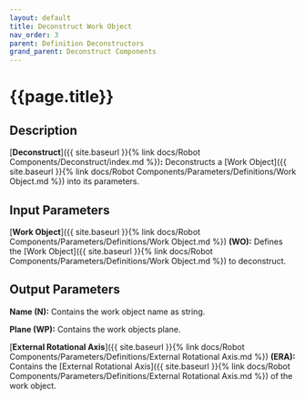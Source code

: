 ```yaml
---
layout: default
title: Deconstruct Work Object
nav_order: 3
parent: Definition Deconstructors
grand_parent: Deconstruct Components
---
```


# **{{page.title}}**

## **Description**

[**Deconstruct**]({{ site.baseurl }}{% link docs/Robot Components/Deconstruct/index.md %})**:** 
Deconstructs a [Work Object]({{ site.baseurl }}{% link docs/Robot Components/Parameters/Definitions/Work Object.md %}) into its parameters.

## **Input Parameters**

[**Work Object**]({{ site.baseurl }}{% link docs/Robot Components/Parameters/Definitions/Work Object.md %}) **(WO):** Defines the [Work Object]({{ site.baseurl }}{% link docs/Robot Components/Parameters/Definitions/Work Object.md %}) to deconstruct.

## **Output Parameters**

**Name (N):** Contains the work object name as string.

**Plane (WP):** Contains the work objects plane.

[**External Rotational Axis**]({{ site.baseurl }}{% link docs/Robot Components/Parameters/Definitions/External Rotational Axis.md %}) **(ERA):** Contains the [External Rotational Axis]({{ site.baseurl }}{% link docs/Robot Components/Parameters/Definitions/External Rotational Axis.md %}) of the work object. 
